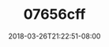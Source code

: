 ---
title: 07656cff
date: 2018-03-26T21:22:51-08:00
draft: false
location: Olympic Peninsula, WA
img_url: https://d17enza3bfujl8.cloudfront.net/07656cff.jpg
original_fn: ""
tags:
- Olympic Peninsula, WA
- Olives
- dogs

---